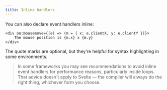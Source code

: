 ```yaml
---
title: Inline handlers
---
```


You can also declare event handlers inline:

```svelte
<div on:mousemove={(e) => (m = { x: e.clientX, y: e.clientY })}>
	The mouse position is {m.x} x {m.y}
</div>
```

The quote marks are optional, but they're helpful for syntax highlighting in some environments.

> In some frameworks you may see recommendations to avoid inline event handlers for performance reasons, particularly inside loops. That advice doesn't apply to Svelte — the compiler will always do the right thing, whichever form you choose.
